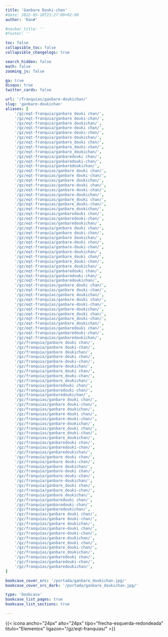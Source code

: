 ```yaml
---
title: 'Ganbare Douki-chan'
#date: 2022-05-10T23:27:00+02:00
author: 'Ran#'

#navbar_title: ''
#footer: ''

toc: false
collapsible_toc: false
collapsible_changelogs: true

search_hidden: false
math: false
zooming_js: false

ga: true
disqus: true
twitter_cards: false

url: '/franquias/ganbare-doukichan/'
slug: 'ganbare-doukichan'
aliases: [
    '/gz/eqt-franquia/ganbare douki chan/',
    '/gz/eqt-franquia/ganbare douki-chan/',
    '/gz/eqt-franquia/ganbare doukichan/',
    '/gz/eqt-franquia/ganbare-douki chan/',
    '/gz/eqt-franquia/ganbare-douki-chan/',
    '/gz/eqt-franquia/ganbare-doukichan/',
    '/gz/eqt-franquia/ganbare_douki chan/',
    '/gz/eqt-franquia/ganbare_douki-chan/',
    '/gz/eqt-franquia/ganbare_doukichan/',
    '/gz/eqt-franquia/ganbaredouki chan/',
    '/gz/eqt-franquia/ganbaredouki-chan/',
    '/gz/eqt-franquia/ganbaredoukichan/',
    '/gz/eqt-franquias/ganbare douki chan/',
    '/gz/eqt-franquias/ganbare douki-chan/',
    '/gz/eqt-franquias/ganbare doukichan/',
    '/gz/eqt-franquias/ganbare-douki chan/',
    '/gz/eqt-franquias/ganbare-douki-chan/',
    '/gz/eqt-franquias/ganbare-doukichan/',
    '/gz/eqt-franquias/ganbare_douki chan/',
    '/gz/eqt-franquias/ganbare_douki-chan/',
    '/gz/eqt-franquias/ganbare_doukichan/',
    '/gz/eqt-franquias/ganbaredouki chan/',
    '/gz/eqt-franquias/ganbaredouki-chan/',
    '/gz/eqt-franquias/ganbaredoukichan/',
    '/gz/eqt-franquía/ganbare douki chan/',
    '/gz/eqt-franquía/ganbare douki-chan/',
    '/gz/eqt-franquía/ganbare doukichan/',
    '/gz/eqt-franquía/ganbare-douki chan/',
    '/gz/eqt-franquía/ganbare-douki-chan/',
    '/gz/eqt-franquía/ganbare-doukichan/',
    '/gz/eqt-franquía/ganbare_douki chan/',
    '/gz/eqt-franquía/ganbare_douki-chan/',
    '/gz/eqt-franquía/ganbare_doukichan/',
    '/gz/eqt-franquía/ganbaredouki chan/',
    '/gz/eqt-franquía/ganbaredouki-chan/',
    '/gz/eqt-franquía/ganbaredoukichan/',
    '/gz/eqt-franquías/ganbare douki chan/',
    '/gz/eqt-franquías/ganbare douki-chan/',
    '/gz/eqt-franquías/ganbare doukichan/',
    '/gz/eqt-franquías/ganbare-douki chan/',
    '/gz/eqt-franquías/ganbare-douki-chan/',
    '/gz/eqt-franquías/ganbare-doukichan/',
    '/gz/eqt-franquías/ganbare_douki chan/',
    '/gz/eqt-franquías/ganbare_douki-chan/',
    '/gz/eqt-franquías/ganbare_doukichan/',
    '/gz/eqt-franquías/ganbaredouki chan/',
    '/gz/eqt-franquías/ganbaredouki-chan/',
    '/gz/eqt-franquías/ganbaredoukichan/',
    '/gz/franquia/ganbare douki chan/',
    '/gz/franquia/ganbare douki-chan/',
    '/gz/franquia/ganbare doukichan/',
    '/gz/franquia/ganbare-douki chan/',
    '/gz/franquia/ganbare-douki-chan/',
    '/gz/franquia/ganbare-doukichan/',
    '/gz/franquia/ganbare_douki chan/',
    '/gz/franquia/ganbare_douki-chan/',
    '/gz/franquia/ganbare_doukichan/',
    '/gz/franquia/ganbaredouki chan/',
    '/gz/franquia/ganbaredouki-chan/',
    '/gz/franquia/ganbaredoukichan/',
    '/gz/franquias/ganbare douki chan/',
    '/gz/franquias/ganbare douki-chan/',
    '/gz/franquias/ganbare doukichan/',
    '/gz/franquias/ganbare-douki chan/',
    '/gz/franquias/ganbare-douki-chan/',
    '/gz/franquias/ganbare-doukichan/',
    '/gz/franquias/ganbare_douki chan/',
    '/gz/franquias/ganbare_douki-chan/',
    '/gz/franquias/ganbare_doukichan/',
    '/gz/franquias/ganbaredouki chan/',
    '/gz/franquias/ganbaredouki-chan/',
    '/gz/franquias/ganbaredoukichan/',
    '/gz/franquía/ganbare douki chan/',
    '/gz/franquía/ganbare douki-chan/',
    '/gz/franquía/ganbare doukichan/',
    '/gz/franquía/ganbare-douki chan/',
    '/gz/franquía/ganbare-douki-chan/',
    '/gz/franquía/ganbare-doukichan/',
    '/gz/franquía/ganbare_douki chan/',
    '/gz/franquía/ganbare_douki-chan/',
    '/gz/franquía/ganbare_doukichan/',
    '/gz/franquía/ganbaredouki chan/',
    '/gz/franquía/ganbaredouki-chan/',
    '/gz/franquía/ganbaredoukichan/',
    '/gz/franquías/ganbare douki chan/',
    '/gz/franquías/ganbare douki-chan/',
    '/gz/franquías/ganbare doukichan/',
    '/gz/franquías/ganbare-douki chan/',
    '/gz/franquías/ganbare-douki-chan/',
    '/gz/franquías/ganbare-doukichan/',
    '/gz/franquías/ganbare_douki chan/',
    '/gz/franquías/ganbare_douki-chan/',
    '/gz/franquías/ganbare_doukichan/',
    '/gz/franquías/ganbaredouki chan/',
    '/gz/franquías/ganbaredouki-chan/',
    '/gz/franquías/ganbaredoukichan/',
]

bookcase_cover_src: '/portada/ganbare_doukichan.jpg/'
bookcase_cover_src_dark: '/portada/ganbare_doukichan.jpg/'

type: 'bookcase'
bookcase_list_pages: true
bookcase_list_sections: true

---
```


{{< icona ancho="24px" alto="24px" tipo="frecha-esquerda-redondeada" titulo="Elementos" ligazon="/gz/eqt-franquias/" >}}

